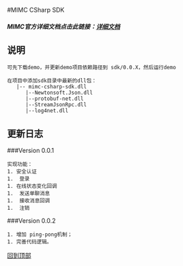 #MIMC CSharp SDK
##### MIMC官方详细文档点击此链接：[详细文档](https://github.com/Xiaomi-mimc/operation-manual)

## 说明
```
可先下载demo，并更新demo项目依赖路径到 sdk/0.0.X，然后运行demo

在项目中添加sdk目录中最新的dll包：
   |-- mimc-csharp-sdk.dll
      |--Newtonsoft.Json.dll
      |--protobuf-net.dll
      |--StreamJsonRpc.dll
      |--log4net.dll
```
## 更新日志
###Version 0.0.1
```
实现功能：
1. 安全认证
1.  登录
1. 在线状态变化回调
1.  发送单聊消息
1.  接收消息回调
1.  注销
```
###Version 0.0.2
```
1. 增加 ping-pong机制；
1. 完善代码逻辑。
```
[回到顶部](#readme)




